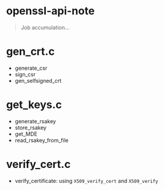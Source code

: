 # openssl-api-note
> Job accumulation...

# gen_crt.c
+ generate_csr  
+ sign_csr  
+ gen_selfsigned_crt  
  
# get_keys.c  
+ generate_rsakey  
+ store_rsakey  
+ get_MDE  
+ read_rsakey_from_file  

# verify_cert.c  
+ verify_certificate: using `X509_verify_cert` and `X509_verify`
